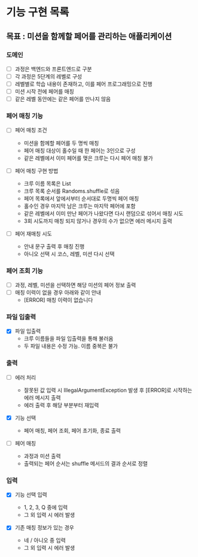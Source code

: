 # 기능 구현 목록

## 목표 : 미션을 함께할 페어를 관리하는 애플리케이션

### 도메인

- [ ] 과정은 백엔드와 프론트엔드로 구분
- [ ] 각 과정은 5단계의 레벨로 구성
- [ ] 레벨별로 학습 내용이 존재하고, 이를 페어 프로그래밍으로 진행
- [ ] 미션 시작 전에 페어를 매칭
- [ ] 같은 레벨 동안에는 같은 페어를 만나지 않음

### 페어 매칭 기능

- [ ] 페어 매칭 조건
    - 미션을 함께할 페어를 두 명씩 매칭
    - 페어 매칭 대상이 홀수일 때 한 페어는 3인으로 구성
    - 같은 레벨에서 이미 페어를 맺은 크루는 다시 페어 매칭 불가

- [ ] 페어 매칭 구현 방법
    - 크루 이름 목록은 List<String>
    - 크루 목록 순서를 Randoms.shuffle로 섞음
    - 페어 목록에서 앞에서부터 순서대로 두명씩 페어 매칭
    - 홀수인 경우 마지막 남은 크루는 마지막 페어에 포함
    - 같은 레벨에서 이미 만난 페어가 나왔다면 다시 랜덤으로 섞어서 매칭 시도
    - 3회 시도까지 매칭 되지 않거나 경우의 수가 없으면 에러 메시지 출력

- [ ] 페어 재매칭 시도
    - 안내 문구 출력 후 매칭 진행
    - 아니오 선택 시 코스, 레벨, 미션 다시 선택

### 페어 조회 기능

- [ ] 과정, 레벨, 미션을 선택하면 해당 미션의 페어 정보 출력
- [ ] 매칭 이력이 없을 경우 아래와 같이 안내
    - [ERROR] 매칭 이력이 없습니다

### 파일 입출력

- [X] 파일 입출력
    - 크루 이름들을 파일 입출력을 통해 불러옴
    - 두 파일 내용은 수정 가능. 이름 중복은 불가

### 출력

- [ ] 에러 처리
    - 잘못된 값 입력 시 IllegalArgumentException 발생 후 [ERROR]로 시작하는 에러 메시지 출력
    - 에러 출력 후 해당 부분부터 재입력

- [X] 기능 선택
    - 페어 매칭, 페어 조회, 페어 초기화, 종료 출력

- [ ] 페어 매칭
    - 과정과 미션 출력
    - 출력되는 페어 순서는 shuffle 메서드의 결과 순서로 정렬

### 입력

- [X] 기능 선택 입력
    - 1, 2, 3, Q 중에 입력
    - 그 외 입력 시 에러 발생

- [X] 기존 매칭 정보가 있는 경우
    - 네 / 아니오 중 입력
    - 그 외 입력 시 에러 발생